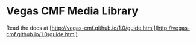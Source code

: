 Vegas CMF Media Library
======================

Read the docs at [http://vegas-cmf.github.io/1.0/guide.html](http://vegas-cmf.github.io/1.0/guide.html)